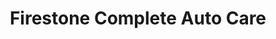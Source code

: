 ---
title: "Firestone Complete Auto Care"
url: /opelika/firestone-complete-auto-care/
shop: car repair
---
